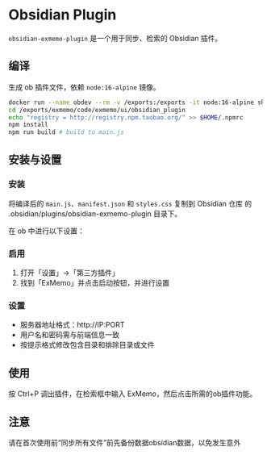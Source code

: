 # Obsidian Plugin
`obsidian-exmemo-plugin` 是一个用于同步、检索的 Obsidian 插件。

## 编译
生成 ob 插件文件，依赖 `node:16-alpine` 镜像。

```bash
docker run --name obdev --rm -v /exports:/exports -it node:16-alpine sh
cd /exports/exmemo/code/exmemo/ui/obsidian_plugin
echo "registry = http://registry.npm.taobao.org/" >> $HOME/.npmrc
npm install
npm run build # build to main.js
```

## 安装与设置

### 安装
将编译后的 `main.js`、`manifest.json` 和 `styles.css` 复制到 Obsidian 仓库 的 .obsidian/plugins/obsidian-exmemo-plugin 目录下。

在 ob 中进行以下设置：

### 启用
1. 打开「设置」->「第三方插件」
2. 找到「ExMemo」并点击启动按钮，并进行设置

### 设置
- 服务器地址格式：http://IP:PORT
- 用户名和密码需与前端信息一致
- 按提示格式修改包含目录和排除目录或文件

## 使用
按 Ctrl+P 调出插件，在检索框中输入 ExMemo，然后点击所需的ob插件功能。

## 注意
请在首次使用前“同步所有文件”前先备份数据obsidian数据，以免发生意外
